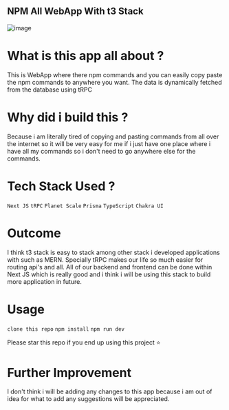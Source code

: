 ## NPM All WebApp With t3 Stack

![image](https://user-images.githubusercontent.com/80502023/180372129-eece9984-0195-4f9c-93cf-9909336b4d5d.png)

# What is this app all about ?

This is WebApp where there npm commands and you can easily copy paste the npm commands to anywhere you want. The data is dynamically fetched from the database using tRPC

# Why did i build this ?

Because i am literally tired of copying and pasting commands from all over the internet so it will be very easy for me if i just have one place where i have all my commands so i don't need to go anywhere else for the commands.

# Tech Stack Used ?

`` Next JS ``
`` tRPC ``
`` Planet Scale ``
`` Prisma ``
`` TypeScript ``
`` Chakra UI ``

# Outcome 

I think t3 stack is easy to stack among other stack i developed applications with such as MERN. Specially tRPC makes our life so much easier for routing api's and all. All of our backend and frontend can be done within Next JS which is really good and i think i will be using this stack to build more application in future.

# Usage 

`` clone this repo ``
` npm install `
` npm run dev `

Please star this repo if you end up using this project ⭐

# Further Improvement 

I don't think i will be adding any changes to this app because i am out of idea for what to add any suggestions will be appreciated.
